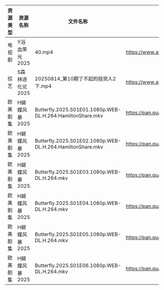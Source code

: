| 资源类型 | 资源名称       | 文件名称                                                       | 分享链接                                 | 更新时间                |
| ---- | ---------- | ---------------------------------------------------------- | ------------------------------------ | ------------------- |
| 电视剧  | Y浴血荣光2025  | 40.mp4                                                     | https://www.alipan.com/s/F3MTFNa4XY2 | 2025-08-14 08:01:57 |
| 综艺   | S森林进化论2025 | 20250814_第10期了不起的投资人2下.mp4                                 | https://www.alipan.com/s/aan2jEB4eLz | 2025-08-14 14:02:25 |
| 欧美剧集 | H蝴蝶风暴2025  | Butterfly.2025.S01E01.1080p.WEB-DL.H.264.HamiltonShare.mkv | https://pan.quark.cn/s/e5c7f0df84bc  | 2025-08-14 16:22:25 |
| 欧美剧集 | H蝴蝶风暴2025  | Butterfly.2025.S01E02.1080p.WEB-DL.H.264.HamiltonShare.mkv | https://pan.quark.cn/s/e5c7f0df84bc  | 2025-08-14 16:22:21 |
| 欧美剧集 | H蝴蝶风暴2025  | Butterfly.2025.S01E03.1080p.WEB-DL.H.264.mkv               | https://pan.quark.cn/s/e5c7f0df84bc  | 2025-08-14 16:22:13 |
| 欧美剧集 | H蝴蝶风暴2025  | Butterfly.2025.S01E04.1080p.WEB-DL.H.264.mkv               | https://pan.quark.cn/s/e5c7f0df84bc  | 2025-08-14 16:22:10 |
| 欧美剧集 | H蝴蝶风暴2025  | Butterfly.2025.S01E05.1080p.WEB-DL.H.264.mkv               | https://pan.quark.cn/s/e5c7f0df84bc  | 2025-08-14 16:22:17 |
| 欧美剧集 | H蝴蝶风暴2025  | Butterfly.2025.S01E06.1080p.WEB-DL.H.264.mkv               | https://pan.quark.cn/s/e5c7f0df84bc  | 2025-08-14 16:22:28 |
